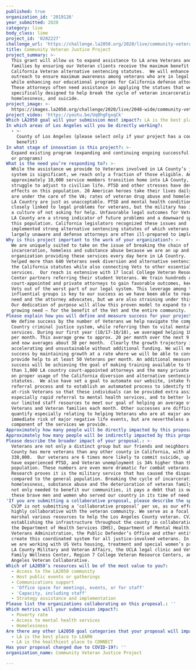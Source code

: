 ```yaml
---
published: true
organization_id: '2019126'
year_submitted: 2020
category: live
body_class: lime
project_id: '0202227'
challenge_url: 'https://challenge.la2050.org/2020/live/community-veteran-justice-project/'
title: Community Veteran Justice Project
project_summary: >-
  This grant will allow us to expand assistance to LA area Veterans and their
  families by ensuring our Veteran clients receive the maximum benefit from the
  California Veteran alternative sentencing statutes.  We will enhance our
  outreach to ensure maximum awareness among veterans who are in legal trouble
  while enhancing our educational programs for California defense attorneys.
  These attorneys often need assistance in applying the statues that were
  specifically designed to help break the cycle of veteran incarceration,
  homelessness, and suicide.
project_image: >-
  https://images.la2050.org/challenge/2020/live/2048-wide/community-veteran-justice-project.jpg
project_video: 'https://youtu.be/Uq0hgFgxqCk'
Which LA2050 goal will your submission most impact?: LA is the best place to LIVE
In which areas of Los Angeles will you be directly working?:
  - >-
    County of Los Angeles (please select only if your project has a countywide
    benefit)
In what stage of innovation is this project?: >-
  Expand existing program (expanding and continuing ongoing successful projects
  or programs)
What is the need you’re responding to?: >-
  While the assistance we provide to Veterans involved in LA County’s justice
  system is significant, we reach only a fraction of those eligible. Annually,
  approximately 10,000 service members transition home into LA County, but many
  struggle to adjust to civilian life. PTSD and other stresses have devastating
  effects on this population. 20 American heroes take their lives daily, only 3
  are under the care of the VA; rates of veteran drug abuse and homelessness in
  LA Country are just as unacceptable. PTSD and mental health conditions are
  closely linked to legal problems for veterans, but the military has instilled
  a culture of not asking for help. Unfavorable legal outcomes for Veterans in
  LA County are a strong indicator of future problems and a downward spiral for
  this population. California legislators recognized these issues and
  implemented strong alternative sentencing statutes of which veterans are
  largely unaware and defense attorneys are often ill-prepared to implement. 
Why is this project important to the work of your organization?: >-
  We are uniquely suited to take on the issue of breaking the chain of veteran
  incarceration, homeless and substance abuse because we are an up and running
  organization providing these services every day here in LA Country.  We have
  helped more than 640 Veterans seek diversion and alternative sentencing under
  the California statutes while also connecting Vets to other essential
  services.  Our reach is extensive with 17 local College Veteran Resources
  Center partners referring their student Veterans. We train hundreds of
  court-appointed and private attorneys to gain favorable outcomes, keeping our
  Vets out of the worst part of our legal system. This leverage among these
  influential groups is key to our success as we have been able to reach Vets in
  need and the attorney advocates, but we are also straining under this growth. 
  Our dedication of purpose will allow this proven model to expand to meet the
  growing need – for the benefit of the Vet and the entire community.
Please explain how you will define and measure success for your project.: >-
  We define success by the number of Veterans we help navigate the complex LA
  Country criminal justice system, while referring then to vital mental health
  services. During our first year (10/17-10/18), we averaged helping 10 Veterans
  per month. This average grew to approx. 20 per month over the next 9 months
  and now averages about 38 per month.  Clearly the growth trajectory is
  accelerating and unsustainable without additional funding. We will measure
  success by maintaining growth at a rate where we will be able to consistently
  provide help to at least 50 Veterans per month. An additional measure of our
  success will be achieving the goal of making training available to the more
  than 1,000 LA country court-appointed attorneys and the many private attorneys
  on proper usage of the California diversion and alternative sentencing
  statutes.  We also have set a goal to automate our website, intake forms,
  referral process and to establish an automated process to identify the most
  at-risk Veterans so that these individuals can be provided extra assistance,
  especially rapid referral to mental health services, and to better leverage
  our limited staff resources to meet our goal of helping an average of 50
  Veterans and Veteran families each month. Other successes are difficult to
  quantify especially relating to helping Veterans who are at major and
  immediate risk of major negative life events, but are nevertheless a critical
  component of the services we provide.
Approximately how many people will be directly impacted by this proposal?: '360000'
Approximately how many people will be indirectly impacted by this proposal?: '10000000'
Please describe the broader impact of your proposal.: >-
  Veterans are not only a distinct group but our friends and neighbors. LA
  County has more veterans than any other county in California, with about
  330,000.  Our veterans are 6 times more likely to commit suicide, up to 30%
  have experienced PTSD, and Veteran unemployment is 34% higher than the
  population. These numbers are even more dramatic for combat veterans. 
  Research proves it is the military service that has caused the disparity
  compared to the general population. Breaking the cycle of incarceration,
  homelessness, substance abuse and the deterioration of veteran family units is
  not only needed to benefit our communities, it pays a debt that is owed to
  these brave men and women who served our country in its time of need. 
'If you are submitting a collaborative proposal, please describe the specific role of partner organizations in the project.': >-
  CVJP is not submitting a ‘collaborative proposal’ per se, as our efforts are
  highly collaborative with the veteran community. We serve as a focal point to
  marshal various resources to help the Los Angeles County veteran. CVJP is
  establishing the infrastructure throughout the county in collaboration with
  the Department of Health Services (DHS), Department of Mental Health, the
  Veterans Administration, the Public Defender’s Office and other entities to
  create this coordinated system for all justice-involved veterans. In addition
  we are working with US Vets housing, treatment and special women’s programs,
  LA County Military and Veteran Affairs, the UCLA legal clinic and Veteran
  Family Wellness Center, Region 7 College Veteran Resource Centers, and the Los
  Angeles Veteran Collaborative.
Which of LA2050’s resources will be of the most value to you?:
  - Access to the LA2050 community
  - Host public events or gatherings
  - Communications support
  - 'Office space for meetings, events, or for staff'
  - 'Capacity, including staff'
  - Strategy assistance and implementation
Please list the organizations collaborating on this proposal.: ''
Which metrics will your submission impact?:
  - Poverty rate
  - Access to mental health services
  - Homelessness
Are there any other LA2050 goal categories that your proposal will impact?:
  - LA is the best place to LEARN
  - LA is the healthiest place to CONNECT
Has your proposal changed due to COVID-19?: ''
organization_name: Community Veteran Justice Project

---
```

